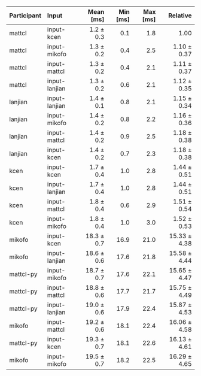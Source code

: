 | Participant | Input | Mean [ms] | Min [ms] | Max [ms] | Relative |
|:---|:---|---:|---:|---:|---:|
| mattcl | input-kcen | 1.2 ± 0.3 | 0.1 | 1.8 | 1.00 |
| mattcl | input-mikofo | 1.3 ± 0.2 | 0.4 | 2.5 | 1.10 ± 0.37 |
| mattcl | input-mattcl | 1.3 ± 0.2 | 0.4 | 2.1 | 1.11 ± 0.37 |
| mattcl | input-lanjian | 1.3 ± 0.2 | 0.6 | 2.1 | 1.12 ± 0.35 |
| lanjian | input-lanjian | 1.4 ± 0.1 | 0.8 | 2.1 | 1.15 ± 0.34 |
| lanjian | input-mikofo | 1.4 ± 0.2 | 0.8 | 2.2 | 1.16 ± 0.36 |
| lanjian | input-mattcl | 1.4 ± 0.2 | 0.9 | 2.5 | 1.18 ± 0.38 |
| lanjian | input-kcen | 1.4 ± 0.2 | 0.7 | 2.3 | 1.18 ± 0.38 |
| kcen | input-kcen | 1.7 ± 0.4 | 1.0 | 2.8 | 1.44 ± 0.51 |
| kcen | input-lanjian | 1.7 ± 0.4 | 1.0 | 2.8 | 1.44 ± 0.51 |
| kcen | input-mattcl | 1.8 ± 0.4 | 0.6 | 2.9 | 1.51 ± 0.54 |
| kcen | input-mikofo | 1.8 ± 0.4 | 1.0 | 3.0 | 1.52 ± 0.53 |
| mikofo | input-kcen | 18.3 ± 0.7 | 16.9 | 21.0 | 15.33 ± 4.38 |
| mikofo | input-lanjian | 18.6 ± 0.6 | 17.6 | 21.8 | 15.58 ± 4.44 |
| mattcl-py | input-mikofo | 18.7 ± 0.7 | 17.6 | 22.1 | 15.65 ± 4.47 |
| mattcl-py | input-mattcl | 18.8 ± 0.6 | 17.7 | 21.7 | 15.75 ± 4.49 |
| mattcl-py | input-lanjian | 19.0 ± 0.6 | 17.9 | 22.4 | 15.87 ± 4.53 |
| mikofo | input-mattcl | 19.2 ± 0.6 | 18.1 | 22.4 | 16.06 ± 4.58 |
| mattcl-py | input-kcen | 19.3 ± 0.7 | 18.1 | 22.6 | 16.13 ± 4.61 |
| mikofo | input-mikofo | 19.5 ± 0.7 | 18.2 | 22.5 | 16.29 ± 4.65 |
